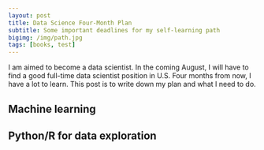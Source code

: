 ```yaml
---
layout: post
title: Data Science Four-Month Plan
subtitle: Some important deadlines for my self-learning path
bigimg: /img/path.jpg
tags: [books, test]
---
```


I am aimed to become a data scientist. In the coming August, I will have to find a good full-time data scientist position in U.S. Four months from now, I have a lot to learn. This post is to write down my plan and what I need to do.

## Machine learning
## Python/R for data exploration
##
